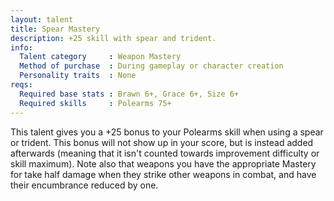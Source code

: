 ```yaml
---
layout: talent
title: Spear Mastery
description: +25 skill with spear and trident.
info:
  Talent category     : Weapon Mastery
  Method of purchase  : During gameplay or character creation
  Personality traits  : None
reqs:
  Required base stats : Brawn 6+, Grace 6+, Size 6+
  Required skills     : Polearms 75+
---
```


This talent gives you a +25 bonus to your Polearms skill when using a spear or
trident.  This bonus will not show up in your score, but is instead added
afterwards (meaning that it isn't counted towards improvement difficulty or
skill maximum).  Note also that weapons you have the appropriate Mastery for
take half damage when they strike other weapons in combat, and have their
encumbrance reduced by one.
